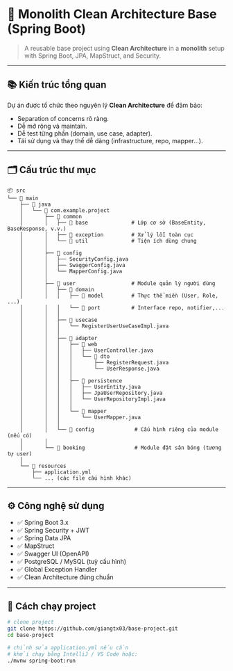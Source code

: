 # 🧱 Monolith Clean Architecture Base (Spring Boot)

> A reusable base project using **Clean Architecture** in a **monolith** setup with Spring Boot, JPA, MapStruct, and Security.

---

## 📚 Kiến trúc tổng quan

Dự án được tổ chức theo nguyên lý **Clean Architecture** để đảm bảo:
- Separation of concerns rõ ràng.
- Dễ mở rộng và maintain.
- Dễ test từng phần (domain, use case, adapter).
- Tái sử dụng và thay thế dễ dàng (infrastructure, repo, mapper...).

---

## 🗂️ Cấu trúc thư mục
```
📦 src
└── 📂 main
    ├── 📂 java
    │   └── 📂 com.example.project
    │       ├── 📂 common
    │       │   ├── 📂 base              # Lớp cơ sở (BaseEntity, BaseResponse, v.v.)
    │       │   ├── 📂 exception         # Xử lý lỗi toàn cục
    │       │   └── 📂 util              # Tiện ích dùng chung
    │       │
    │       ├── 📂 config
    │       │   ├── SecurityConfig.java
    │       │   ├── SwaggerConfig.java
    │       │   └── MapperConfig.java
    │       │
    │       ├── 📂 user                  # Module quản lý người dùng
    │       │   ├── 📂 domain
    │       │   │   ├── 📂 model         # Thực thể miền (User, Role, ...)
    │       │   │   └── 📂 port          # Interface repo, notifier,...
    │       │   │
    │       │   ├── 📂 usecase
    │       │   │   └── RegisterUserUseCaseImpl.java
    │       │   │
    │       │   ├── 📂 adapter
    │       │   │   ├── 📂 web
    │       │   │   │   ├── UserController.java
    │       │   │   │   └── 📂 dto
    │       │   │   │       ├── RegisterRequest.java
    │       │   │   │       └── UserResponse.java
    │       │   │   │
    │       │   │   ├── 📂 persistence
    │       │   │   │   ├── UserEntity.java
    │       │   │   │   ├── JpaUserRepository.java
    │       │   │   │   └── UserRepositoryImpl.java
    │       │   │   │
    │       │   │   └── 📂 mapper
    │       │   │       └── UserMapper.java
    │       │   │
    │       │   └── 📂 config             # Cấu hình riêng của module (nếu có)
    │       │
    │       └── 📂 booking                # Module đặt sân bóng (tương tự user)
    │
    └── 📂 resources
        ├── application.yml
        └── ... (các file cấu hình khác)
```

---

## ⚙️ Công nghệ sử dụng

- ✅ Spring Boot 3.x
- ✅ Spring Security + JWT
- ✅ Spring Data JPA
- ✅ MapStruct
- ✅ Swagger UI (OpenAPI)
- ✅ PostgreSQL / MySQL (tuỳ cấu hình)
- ✅ Global Exception Handler
- ✅ Clean Architecture đúng chuẩn

---

## 🚀 Cách chạy project

```bash
# clone project
git clone https://github.com/giangtx03/base-project.git
cd base-project

# chỉnh sửa application.yml nếu cần
# khởi chạy bằng IntelliJ / VS Code hoặc:
./mvnw spring-boot:run

